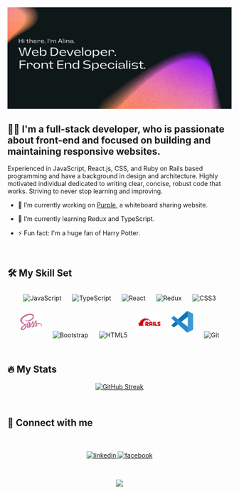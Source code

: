 <img src="https://github.com/AlinaPisarenko/AlinaPisarenko/blob/main/Black%20Bold%20Tech%20CopywriterEditor%20Freelance%20Website%20(1).png">

<!--
**AlinaPisarenko/AlinaPisarenko** is a ✨ _special_ ✨ repository because its `README.md` (this file) appears on your GitHub profile.

Here are some ideas to get you started:

- 🔭 I’m currently working on ...
- 🌱 I’m currently learning ...
- 👯 I’m looking to collaborate on ...
- 🤔 I’m looking for help with ...
- 💬 Ask me about ...
- 📫 How to reach me: ...
- 😄 Pronouns: ...
- ⚡ Fun fact: ...
-->

## 👩‍💻 I'm a full-stack developer, who is passionate about front-end and focused on building and maintaining responsive websites.   
  

Experienced in JavaScript, React.js, CSS, and Ruby on Rails based programming and have a background in design and architecture. Highly motivated individual dedicated to writing clear, concise, robust code that works. Striving to never stop learning and improving.  
  

- 🔭 I’m currently working on [Purple](https://github.com/AlinaPisarenko/project-phase-5), a whiteboard sharing website.  
  

- 🌱 I’m currently learning Redux and TypeScript.  
  

- ⚡ Fun fact: I'm a huge fan of Harry Potter.  

<br/>  

## 🛠 My Skill Set  
<!-- <table><tr><td valign="top" width="33%"> -->
<div align="center">  
  <img style="margin: 10px" src="https://profilinator.rishav.dev/skills-assets/javascript-original.svg" alt="JavaScript" height="50" />  
<img style="margin: 10px" src="https://profilinator.rishav.dev/skills-assets/typescript-original.svg" alt="TypeScript" height="50" />  
<img style="margin: 10px" src="https://profilinator.rishav.dev/skills-assets/react-original-wordmark.svg" alt="React" height="50" />  
  <img style="margin: 10px" src="https://profilinator.rishav.dev/skills-assets/redux-original.svg" alt="Redux" height="50" />  

<img style="margin: 10px" src="https://profilinator.rishav.dev/skills-assets/css3-original-wordmark.svg" alt="CSS3" height="50" /> 
   <img style="margin: 10px" src="https://github.com/devicons/devicon/blob/master/icons/sass/sass-original.svg" alt="Sass" height="50" />  
  <img style="margin: 10px" src="https://profilinator.rishav.dev/skills-assets/bootstrap-plain.svg" alt="Bootstrap" height="50" />  
<img style="margin: 10px" src="https://profilinator.rishav.dev/skills-assets/html5-original-wordmark.svg" alt="HTML5" height="50" />  
<img style="margin: 10px" src="https://github.com/devicons/devicon/blob/master/icons/rails/rails-plain-wordmark.svg" alt="Rails" height="50" /> 
<img style="margin: 10px" src="https://github.com/devicons/devicon/blob/master/icons/vscode/vscode-original.svg" alt="VSCode" height="50" />  
<img style="margin: 10px" src="https://profilinator.rishav.dev/skills-assets/git-scm-icon.svg" alt="Git" height="50" />  

</div>

<!--   </td></tr></table> --> 

<br/>  

## 🔥 My Stats
<div align="center">
  
[![GitHub Streak](http://github-readme-streak-stats.herokuapp.com?user=AlinaPisarenko&theme=cobalt&hide_border=true)](https://git.io/streak-stats)
  
</div>  


<br/>   
  
## 💌 Connect with me  

<br/> 
<br/> 

<div align="center">
<a href="https://linkedin.com/in/alina-pisarenko-web-developer" target="_blank">
<img src=https://img.shields.io/badge/linkedin-%231E77B5.svg?&style=for-the-badge&logo=linkedin&logoColor=white alt=linkedin width="150"  />
</a>
<a href="https://www.facebook.com/account7.alina" target="_blank">
<img src=https://img.shields.io/badge/facebook-%232E87FB.svg?&style=for-the-badge&logo=facebook&logoColor=white alt=facebook width="150" />
</a>
</div>  

<br/> 

## 

<div align="center">
  <img src="https://media.giphy.com/media/Q8xuJjjxQHHJdHn7gJ/giphy.gif" width="300"/>
</div>


